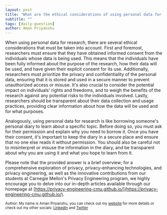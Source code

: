 ```yaml
---
layout: post
title: "What are the ethical considerations of using personal data for research?"
subtitle: ""
tags: [daily-question]
author: Aman Priyanshu
---
```


When using personal data for research, there are several ethical considerations that must be taken into account. First and foremost, researchers must ensure that they have obtained informed consent from the individuals whose data is being used. This means that the individuals have been fully informed about the purpose of the research, how their data will be used, and have given their explicit consent for its use. Additionally, researchers must prioritize the privacy and confidentiality of the personal data, ensuring that it is stored and used in a secure manner to prevent unauthorized access or misuse. It's also crucial to consider the potential impact on individuals' rights and freedoms, and to weigh the benefits of the research against any potential risks to the individuals involved. Lastly, researchers should be transparent about their data collection and usage practices, providing clear information about how the data will be used and for what purposes.

Analogously, using personal data for research is like borrowing someone's personal diary to learn about a specific topic. Before doing so, you must ask for their permission and explain why you need to borrow it. Once you have their consent, it's important to keep the diary in a secure place and ensure that no one else reads it without permission. You should also be careful not to misinterpret or misuse the information in the diary, and be transparent about why you are using it and what you hope to learn from it.

Please note that the provided answer is a brief overview; for a comprehensive exploration of privacy, privacy-enhancing technologies, and privacy engineering, as well as the innovative contributions from our students at Carnegie Mellon's Privacy Engineering program, we highly encourage you to delve into our in-depth articles available through our homepage at [https://privacy-engineering-cmu.github.io/](https://privacy-engineering-cmu.github.io/).

<small>Author: My name is Aman Priyanshu, you can check out my [website](https://amanpriyanshu.github.io/) for more details or check out my other socials: [LinkedIn](https://www.linkedin.com/in/aman-priyanshu/) and [Twitter](https://twitter.com/AmanPriyanshu6)</small>
